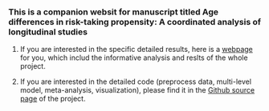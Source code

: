 ###  This is a companion websit for manuscript titled Age differences in risk-taking propensity: A coordinated analysis of longitudinal studies
1. If you are interested in the specific detailed results, here is a [webpage](https://cdsbasel.github.io/ageriskmeta/age_risktaing_metaanalysis.html) for you, which includ the informative analysis and reslts of the whole project. 

2. If you are interested in the detailed code (preprocess data, multi-level model, meta-analysis, visualization), please find it in the [Github source page](https://github.com/cdsbasel/ageriskmeta) of the project.
